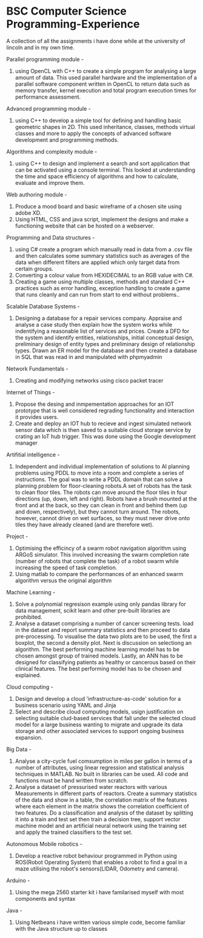 # BSC Computer Science Programming-Experience
A collection of all the assignments i have done while at the university of lincoln and in my own time.

Parallel programming module - 
1. using OpenCL with C++ to create a simple program for analysing a large amount of data. This used parallel hardware and the implementation of a parallel software component written in OpenCL to return data such as memory transfer, kernel execution and total program execution times for performance assessment.

Advanced programming module - 
1. using C++ to develop a simple tool for defining and handling basic geometric shapes in 2D. This used inheritance, classes, methods virtual classes and more to apply the concepts of advanced software development and programming methods.

Algorithms and complexity module - 
1. using C++ to design and implement a search and sort application that can be activated using a console terminal. This looked at understanding the time and space efficiency of algorithms and how to calculate, evaluate and improve them.

Web authoring module - 
1. Produce a mood board and basic wireframe of a chosen site using adobe XD.  
2. Using HTML, CSS and java script, implement the designs and make a functioning website that can be hosted on a webserver.

Programming and Data structures - 
1. using C# create a program which manually read in data from a .csv file and then calculates some summary statistics such as averages of the data when different filters are applied which only target data from certain groups.
2. Converting a colour value from HEXIDECIMAL to an RGB value with C#.
3. Creating a game using multiple classes, methods and standard C++ practices such as error handling, exception handling to create a game that runs cleanly and can run from start to end without problems..

Scalable Database Systems - 
1. Designing a database for a repair services company. Appraise and analyse a case study then explain how the system works while indentifying a reasonable list of services and prices. Create a DFD for the system and identify entities, relationships, initial conceptual design, preliminary design of entity types and preliminary design of relationship types. Drawn an ER model for the database and then created a database in SQL that was read in and manipulated with phpmyadmin

Network Fundamentals - 
1. Creating and modifying networks using cisco packet tracer

Internet of Things - 
1. Propose the desing and inmpementation approaches for an IOT prototype that is well considered regrading functionality and interaction it provides users. 
2. Create and deploy an IOT hub to recieve and ingest simulated network sensor data which is then saved to a suitable cloud storage service by crating an IoT hub trigger. This was done using the Google development manager

Artifitial intelligence -
1. Independent and individual implementation of solutions to AI planning problems using  PDDL to move into a room and complete a series of instructions. The goal was to write a PDDL domain that can solve a planning problem for floor-cleaning robots.A set of robots has the task to clean floor tiles. The robots can move
around the floor tiles in four directions (up, down, left and right). Robots have a brush
mounted at the front and at the back, so they can clean in front and behind them (up
and down, respectively), but they cannot turn around. The robots, however, cannot
drive on wet surfaces, so they must never drive onto tiles they have already cleaned
(and are therefore wet).

Project -  
1. Optimising the efficincy of a swarm robot navigation algorithm using ARGoS simulator. This involved increasing the swarm completion rate (number of robots that complete the task) of a robot swarm while increasing the speed of task completion.
2. Using matlab to compare the performances of an enhanced swarm algorithm versus the original algorithm

Machine Learning -
1. Solve a polynomial regresison example using only pandas library for data management, scikit learn and other pre-built libraries are prohibited.
2. Analyse a dataset comprising a number of cancer screening tests. load in the dataset and report summary statistics and then proceed to data pre-processing. To visualise the data two plots are to be used, the first a boxplot, the second a density plot. Next is discussion on selectiong an algorithm. The best performing machine learning model has to be chosen amongst  group of trained models. Lastly, an ANN has to be designed for classifying patients as healthy or cancerous based on their clinical features.
The best performing model has to be chosen and explained.

Cloud computing - 
1. Design and develop a cloud 'infrastructure-as-code' solution for a business scenario using YAML and Jinja
2. Select and describe cloud computing models, usign justification on selecting suitable clud-based services that fall under the selected cloud model for a large business wanting to migrate and upgrade its data storage and other associated services to support ongoing business expansion.

Big Data - 
1.  Analyse a city-cycle fuel comsumption in miles per gallon in terms of a number of attributes, using linear regression and statistical analysis techniques in MATLAB. No built in libraries can be used. All code and functions must be hand written from scratch.
2.  Analyse a dataset of pressurised water reactors with various Measurements in different parts of reactors. Create a summary statistics of the data and show in a table, the correlation matrix of the features where each element in the matrix shows the correlation coefficient of two features. Do a classification and analysis of the dataset by splitting it into a train and test set then train a decision tree, support vector machine model and an artificial neural network using the training set and apply the trained classifiers to the test set. 

Autonomous Mobile robotics - 
1. Develop a reactive robot behaviour programmed in Python using ROS(Robot Operating System) that enables a robot to find a goal in a maze utilising the robot's sensors(LIDAR, Odometry and camera).

Arduino -
1. Using the mega 2560 starter kit i have familarised myself with most components and syntax

Java -
1. Using Netbeans i have written various simple code, become familiar with the Java structure up to classes
